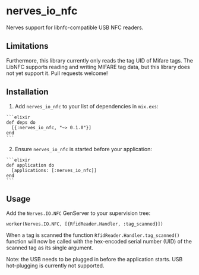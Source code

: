 # nerves_io_nfc

Nerves support for libnfc-compatible USB NFC readers.

## Limitations

Furthermore, this library currently only reads the tag UID of Mifare tags. The LibNFC supports reading and writing MIFARE tag data, but this library does not yet support it. Pull requests welcome!


## Installation

  1. Add `nerves_io_nfc` to your list of dependencies in `mix.exs`:

    ```elixir
    def deps do
      [{:nerves_io_nfc, "~> 0.1.0"}]
    end
    ```

  2. Ensure `nerves_io_nfc` is started before your application:

    ```elixir
    def application do
      [applications: [:nerves_io_nfc]]
    end
    ```

## Usage

Add the `Nerves.IO.NFC` GenServer to your supervision tree:

    worker(Nerves.IO.NFC, [{RfidReader.Handler, :tag_scanned}])

When a tag is scanned the function `RfidReader.Handler.tag_scanned()`
function will now be called with the hex-encoded serial number (UID)
of the scanned tag as its single argument.

Note: the USB needs to be plugged in before the application starts.
USB hot-plugging is currently not supported.
